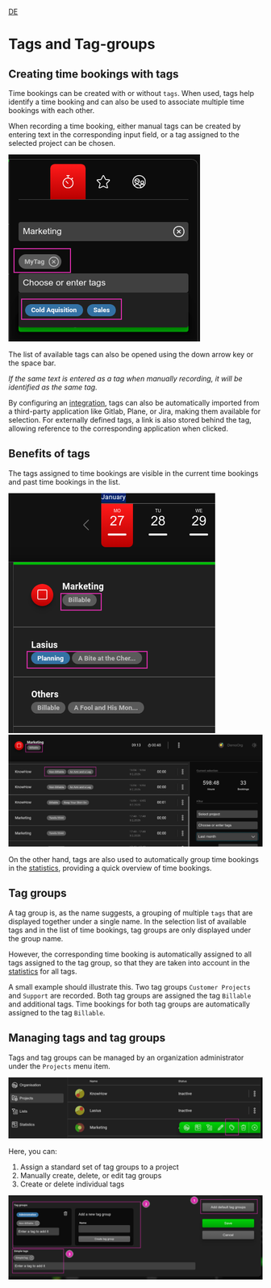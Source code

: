 [DE](DE%3ATags.md)

# Tags and Tag-groups

## Creating time bookings with tags

Time bookings can be created with or without `tags`. When used, tags help identify a time booking and can also be used to associate multiple time bookings with each other.

When recording a time booking, either manual tags can be created by entering text in the corresponding input field, or a tag assigned to the selected project can be chosen.

![Creating tags](images/Lasius_TimeBooking_Create_Tags.png)

The list of available tags can also be opened using the down arrow key or the space bar.

*If the same text is entered as a tag when manually recording, it will be identified as the same tag.*

By configuring an [integration](Integrations.md), tags can also be automatically imported from a third-party application like Gitlab, Plane, or Jira, making them available for selection. For externally defined tags, a link is also stored behind the tag, allowing reference to the corresponding application when clicked.

## Benefits of tags

The tags assigned to time bookings are visible in the current time bookings and past time bookings in the list.

![Tags in time bookings](images/Lasius_TimeBooking_List_Bookings.png)
![Tags in time bookings](images/Lasius_TimeBooking_List_Tags.png)

On the other hand, tags are also used to automatically group time bookings in the [statistics](Statistics.md#tags), providing a quick overview of time bookings.


## Tag groups

A tag group is, as the name suggests, a grouping of multiple `tags` that are displayed together under a single name. In the selection list of available tags and in the list of time bookings, tag groups are only displayed under the group name.

However, the corresponding time booking is automatically assigned to all tags assigned to the tag group, so that they are taken into account in the [statistics](Statistics.md#tags) for all tags.

A small example should illustrate this. Two tag groups `Customer Projects` and `Support` are recorded. Both tag groups are assigned the tag `Billable` and additional tags. Time bookings for both tag groups are automatically assigned to the tag `Billable`.

## Managing tags and tag groups

Tags and tag groups can be managed by an organization administrator under the `Projects` menu item.

![Managing tags](images/Lasius_TimeBooking_Manage_Tags.png)

Here, you can:
1. Assign a standard set of tag groups to a project
2. Manually create, delete, or edit tag groups
3. Create or delete individual tags

![Managing tags](images/Lasius_TimeBooking_Manage_Tags2.png)
